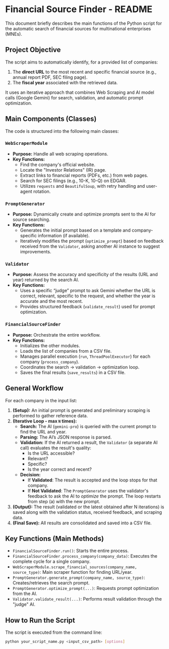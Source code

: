 # Financial Source Finder - README

This document briefly describes the main functions of the Python script for the automatic search of financial sources for multinational enterprises (MNEs).

## Project Objective

The script aims to automatically identify, for a provided list of companies:

1. The **direct URL** to the most recent and specific financial source (e.g., annual report PDF, SEC filing page).
2. The **fiscal year** associated with the retrieved data.

It uses an iterative approach that combines Web Scraping and AI model calls (Google Gemini) for search, validation, and automatic prompt optimization.

## Main Components (Classes)

The code is structured into the following main classes:

### `WebScraperModule`

- **Purpose:** Handle all web scraping operations.
- **Key Functions:** 
  - Find the company's official website.
  - Locate the "Investor Relations" (IR) page.
  - Extract links to financial reports (PDFs, etc.) from web pages.
  - Search for SEC filings (e.g., 10-K, 10-Q) on EDGAR.
  - Utilizes `requests` and `BeautifulSoup`, with retry handling and user-agent rotation.

### `PromptGenerator`

- **Purpose:** Dynamically create and optimize prompts sent to the AI for source searching.
- **Key Functions:** 
  - Generates the initial prompt based on a template and company-specific information (if available).
  - Iteratively modifies the prompt (`optimize_prompt`) based on feedback received from the `Validator`, asking another AI instance to suggest improvements.

### `Validator`

- **Purpose:** Assess the accuracy and specificity of the results (URL and year) returned by the search AI.
- **Key Functions:** 
  - Uses a specific “judge” prompt to ask Gemini whether the URL is correct, relevant, specific to the request, and whether the year is accurate and the most recent.
  - Provides structured feedback (`validate_result`) used for prompt optimization.

### `FinancialSourceFinder`

- **Purpose:** Orchestrate the entire workflow.
- **Key Functions:** 
  - Initializes the other modules.
  - Loads the list of companies from a CSV file.
  - Manages parallel execution (`run`, `ThreadPoolExecutor`) for each company (`process_company`).
  - Coordinates the search → validation → optimization loop.
  - Saves the final results (`save_results`) in a CSV file.

## General Workflow

For each company in the input list:

1. **(Setup):** An initial prompt is generated and preliminary scraping is performed to gather reference data.
2. **(Iterative Loop - max `N` times):**
   - **Search:** The AI (`gemini-pro`) is queried with the current prompt to find the URL and year.
   - **Parsing:** The AI’s JSON response is parsed.
   - **Validation:** If the AI returned a result, the `Validator` (a separate AI call) evaluates the result's quality:
     - Is the URL accessible?
     - Relevant?
     - Specific?
     - Is the year correct and recent?
   - **Decision:**
     - If **Validated**: The result is accepted and the loop stops for that company.
     - If **Not Validated**: The `PromptGenerator` uses the validator's feedback to ask the AI to *optimize* the prompt. The loop restarts from step (a) with the new prompt.
3. **(Output):** The result (validated or the latest obtained after N iterations) is saved along with the validation status, received feedback, and scraping data.
4. **(Final Save):** All results are consolidated and saved into a CSV file.

## Key Functions (Main Methods)

- `FinancialSourceFinder.run()`: Starts the entire process.
- `FinancialSourceFinder.process_company(company_data)`: Executes the complete cycle for a single company.
- `WebScraperModule.scrape_financial_sources(company_name, source_type)`: Main scraper function for finding URL/year.
- `PromptGenerator.generate_prompt(company_name, source_type)`: Creates/retrieves the search prompt.
- `PromptGenerator.optimize_prompt(...)`: Requests prompt optimization from the AI.
- `Validator.validate_result(...)`: Performs result validation through the "judge" AI.

## How to Run the Script

The script is executed from the command line:

```bash
python your_script_name.py <input_csv_path> [options]
